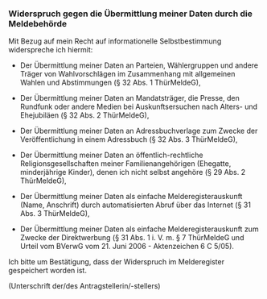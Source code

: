 ### Widerspruch gegen die Übermittlung meiner Daten durch die Meldebehörde

Mit Bezug auf mein Recht auf informationelle Selbstbestimmung widerspreche ich hiermit:

+ Der Übermittlung meiner Daten an Parteien, Wählergruppen und andere Träger von Wahlvorschlägen im Zusammenhang mit allgemeinen Wahlen und Abstimmungen (§ 32 Abs. 1 ThürMeldeG),

+ Der Übermittlung meiner Daten an Mandatsträger, die Presse, den Rundfunk oder andere Medien bei Auskunftsersuchen nach Alters- und Ehejubiläen (§ 32 Abs. 2 ThürMeldeG),

+ Der Übermittlung meiner Daten an Adressbuchverlage zum Zwecke der Veröffentlichung in einem Adressbuch (§ 32 Abs. 3 ThürMeldeG),

+ Der Übermittlung meiner Daten an öffentlich-rechtliche Religionsgesellschaften meiner Familienangehörigen (Ehegatte, minderjährige Kinder), denen ich nicht selbst angehöre (§ 29 Abs. 2 ThürMeldeG),

+ Der Übermittlung meiner Daten als einfache Melderegisterauskunft (Name, Anschrift) durch automatisierten Abruf über das Internet (§ 31 Abs. 3 ThürMeldeG),

+ Der Übermittlung meiner Daten als einfache Melderegisterauskunft zum Zwecke der Direktwerbung (§ 31 Abs. 1 i. V. m. § 7 ThürMeldeG und Urteil vom BVerwG vom 21. Juni 2006 - Aktenzeichen 6 C 5/05).

Ich bitte um Bestätigung, dass der Widerspruch im Melderegister gespeichert worden ist.

(Unterschrift der/des Antragstellerin/-stellers)
